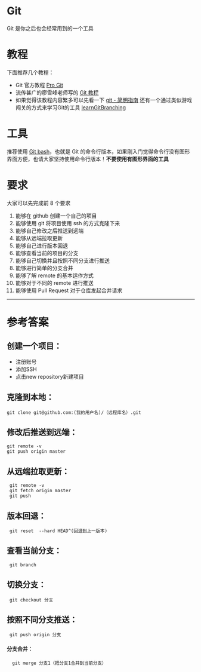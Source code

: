 # Git
Git 是你之后也会经常用到的一个工具

# 教程
下面推荐几个教程：
- Git 官方教程  [Pro Git](https://git-scm.com/book/zh/v2)
- 流传甚广的廖雪峰老师写的 [Git 教程](https://www.liaoxuefeng.com/wiki/0013739516305929606dd18361248578c67b8067c8c017b000/)  
- 如果觉得该教程内容繁多可以先看一下 [git - 简明指南](http://rogerdudler.github.io/git-guide/index.zh.html)
还有一个通过类似游戏闯关的方式来学习Git的工具
[learnGitBranching](https://learngitbranching.js.org/)

# 工具
推荐使用 [Git bash](https://git-scm.com/)，也就是 Git 的命令行版本，如果刚入门觉得命令行没有图形界面方便，也请大家坚持使用命令行版本！**不要使用有图形界面的工具**

# 要求
大家可以先完成前 8 个要求  
1. 能够在 github 创建一个自己的项目
2. 能够使用 git 将项目使用 ssh 的方式克隆下来
3. 能够自己修改之后推送到远端
4. 能够从远端拉取更新
5. 能够自己进行版本回退
6. 能够查看当前的项目的分支
7. 能够自己切换并且按照不同分支进行推送
8. 能够进行简单的分支合并
9. 能够了解 remote 的基本运作方式
10. 能够对于不同的 remote 进行推送
11. 能够使用 Pull Request 对于仓库发起合并请求

---
# 参考答案
## 创建一个项目：
   - 注册账号
   - 添加SSH
   - 点击new repository新建项目

## 克隆到本地：
    git clone git@github.com:(我的用户名)/（远程库名）.git

## 修改后推送到远端：
    git remote -v
    git push origin master

## 从远端拉取更新：
     git remote -v
     git fetch origin master
     git push 

## 版本回退：
     git reset  --hard HEAD^(回退到上一版本)

## 查看当前分支：
     git branch

## 切换分支：
     git checkout 分支

## 按照不同分支推送：
     git push origin 分支

#### 分支合并：
      git merge 分支1（把分支1合并到当前分支）
